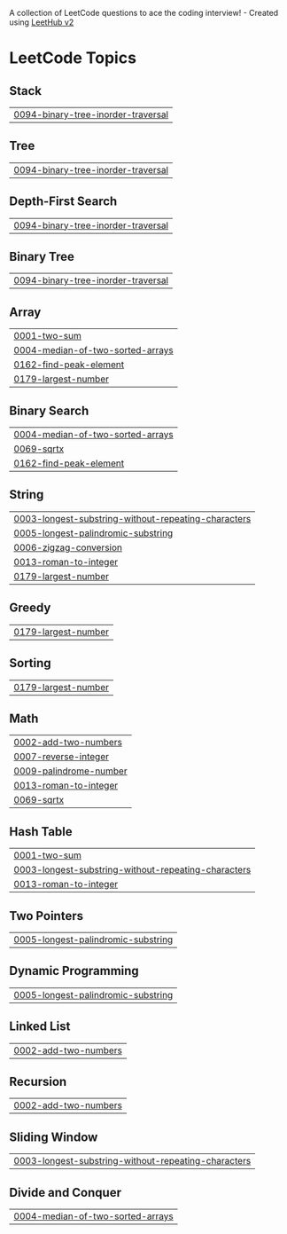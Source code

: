 A collection of LeetCode questions to ace the coding interview! - Created using [LeetHub v2](https://github.com/arunbhardwaj/LeetHub-2.0)
<!---LeetCode Topics Start-->
# LeetCode Topics
## Stack
|  |
| ------- |
| [0094-binary-tree-inorder-traversal](https://github.com/nikithagit1/Leetcode/tree/master/0094-binary-tree-inorder-traversal) |
## Tree
|  |
| ------- |
| [0094-binary-tree-inorder-traversal](https://github.com/nikithagit1/Leetcode/tree/master/0094-binary-tree-inorder-traversal) |
## Depth-First Search
|  |
| ------- |
| [0094-binary-tree-inorder-traversal](https://github.com/nikithagit1/Leetcode/tree/master/0094-binary-tree-inorder-traversal) |
## Binary Tree
|  |
| ------- |
| [0094-binary-tree-inorder-traversal](https://github.com/nikithagit1/Leetcode/tree/master/0094-binary-tree-inorder-traversal) |
## Array
|  |
| ------- |
| [0001-two-sum](https://github.com/nikithagit1/Leetcode/tree/master/0001-two-sum) |
| [0004-median-of-two-sorted-arrays](https://github.com/nikithagit1/Leetcode/tree/master/0004-median-of-two-sorted-arrays) |
| [0162-find-peak-element](https://github.com/nikithagit1/Leetcode/tree/master/0162-find-peak-element) |
| [0179-largest-number](https://github.com/nikithagit1/Leetcode/tree/master/0179-largest-number) |
## Binary Search
|  |
| ------- |
| [0004-median-of-two-sorted-arrays](https://github.com/nikithagit1/Leetcode/tree/master/0004-median-of-two-sorted-arrays) |
| [0069-sqrtx](https://github.com/nikithagit1/Leetcode/tree/master/0069-sqrtx) |
| [0162-find-peak-element](https://github.com/nikithagit1/Leetcode/tree/master/0162-find-peak-element) |
## String
|  |
| ------- |
| [0003-longest-substring-without-repeating-characters](https://github.com/nikithagit1/Leetcode/tree/master/0003-longest-substring-without-repeating-characters) |
| [0005-longest-palindromic-substring](https://github.com/nikithagit1/Leetcode/tree/master/0005-longest-palindromic-substring) |
| [0006-zigzag-conversion](https://github.com/nikithagit1/Leetcode/tree/master/0006-zigzag-conversion) |
| [0013-roman-to-integer](https://github.com/nikithagit1/Leetcode/tree/master/0013-roman-to-integer) |
| [0179-largest-number](https://github.com/nikithagit1/Leetcode/tree/master/0179-largest-number) |
## Greedy
|  |
| ------- |
| [0179-largest-number](https://github.com/nikithagit1/Leetcode/tree/master/0179-largest-number) |
## Sorting
|  |
| ------- |
| [0179-largest-number](https://github.com/nikithagit1/Leetcode/tree/master/0179-largest-number) |
## Math
|  |
| ------- |
| [0002-add-two-numbers](https://github.com/nikithagit1/Leetcode/tree/master/0002-add-two-numbers) |
| [0007-reverse-integer](https://github.com/nikithagit1/Leetcode/tree/master/0007-reverse-integer) |
| [0009-palindrome-number](https://github.com/nikithagit1/Leetcode/tree/master/0009-palindrome-number) |
| [0013-roman-to-integer](https://github.com/nikithagit1/Leetcode/tree/master/0013-roman-to-integer) |
| [0069-sqrtx](https://github.com/nikithagit1/Leetcode/tree/master/0069-sqrtx) |
## Hash Table
|  |
| ------- |
| [0001-two-sum](https://github.com/nikithagit1/Leetcode/tree/master/0001-two-sum) |
| [0003-longest-substring-without-repeating-characters](https://github.com/nikithagit1/Leetcode/tree/master/0003-longest-substring-without-repeating-characters) |
| [0013-roman-to-integer](https://github.com/nikithagit1/Leetcode/tree/master/0013-roman-to-integer) |
## Two Pointers
|  |
| ------- |
| [0005-longest-palindromic-substring](https://github.com/nikithagit1/Leetcode/tree/master/0005-longest-palindromic-substring) |
## Dynamic Programming
|  |
| ------- |
| [0005-longest-palindromic-substring](https://github.com/nikithagit1/Leetcode/tree/master/0005-longest-palindromic-substring) |
## Linked List
|  |
| ------- |
| [0002-add-two-numbers](https://github.com/nikithagit1/Leetcode/tree/master/0002-add-two-numbers) |
## Recursion
|  |
| ------- |
| [0002-add-two-numbers](https://github.com/nikithagit1/Leetcode/tree/master/0002-add-two-numbers) |
## Sliding Window
|  |
| ------- |
| [0003-longest-substring-without-repeating-characters](https://github.com/nikithagit1/Leetcode/tree/master/0003-longest-substring-without-repeating-characters) |
## Divide and Conquer
|  |
| ------- |
| [0004-median-of-two-sorted-arrays](https://github.com/nikithagit1/Leetcode/tree/master/0004-median-of-two-sorted-arrays) |
<!---LeetCode Topics End-->